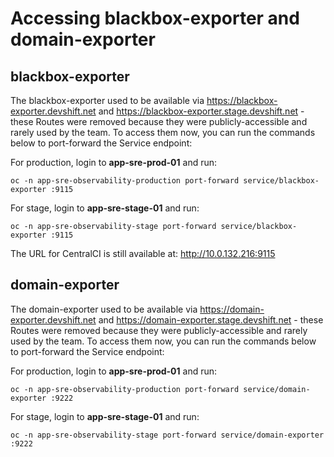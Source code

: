 # Accessing blackbox-exporter and domain-exporter

## blackbox-exporter

The blackbox-exporter used to be available via https://blackbox-exporter.devshift.net and https://blackbox-exporter.stage.devshift.net - these Routes were removed because they were publicly-accessible and rarely used by the team. To access them now, you can run the commands below to port-forward the Service endpoint:

For production, login to **app-sre-prod-01** and run:
```
oc -n app-sre-observability-production port-forward service/blackbox-exporter :9115
```

For stage, login to **app-sre-stage-01** and run:
```
oc -n app-sre-observability-stage port-forward service/blackbox-exporter :9115
```

The URL for CentralCI is still available at: http://10.0.132.216:9115

## domain-exporter

The domain-exporter used to be available via https://domain-exporter.devshift.net and https://domain-exporter.stage.devshift.net - these Routes were removed because they were publicly-accessible and rarely used by the team. To access them now, you can run the commands below to port-forward the Service endpoint:

For production, login to **app-sre-prod-01** and run:
```
oc -n app-sre-observability-production port-forward service/domain-exporter :9222
```

For stage, login to **app-sre-stage-01** and run:
```
oc -n app-sre-observability-stage port-forward service/domain-exporter :9222
```
